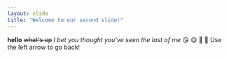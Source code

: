 ```yaml
---
layout: slide
title: "Welcome to our second slide!"
---
```

**hello** ~~what's up~~ _I bet you thought you've seen the last of me_ :kissing_heart: :yum: :sparkling_heart: :clinking_glasses:
Use the left arrow to go back!
